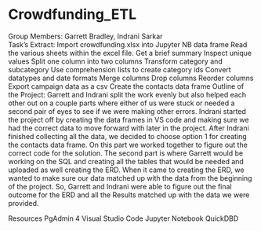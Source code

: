 # Crowdfunding_ETL
Group Members: Garrett Bradley, Indrani Sarkar  
Task’s
Extract: Import crowdfunding.xlsx into Jupyter NB data frame
Read the various sheets within the excel file.
Get a brief summary
Inspect unique values
Split one column into two columns
Transform category and subcategory
Use comprehension lists to create category ids
Convert datatypes and date formats
Merge columns
Drop columns
Reorder columns
Export campaign data as a csv
Create the contacts data frame 
Outline of the Project:
Garrett and Indrani split the work evenly but also helped each other out on a couple parts where either of us were stuck or needed a second pair of eyes to see if we were making other errors. 
Indrani started the project off by creating the data frames in VS code and making sure we had the correct data to move forward with later in the project. After Indrani finished collecting all the data, we decided to choose option 1 for creating the contacts data frame. On this part we worked together to figure out the correct code for the solution. 
The second part is where Garrett would be working on the SQL and creating all the tables that would be needed and uploaded as well creating the ERD. When it came to creating the ERD, we wanted to make sure our data matched up with the data from the beginning of the project. So, Garrett and Indrani were able to figure out the final outcome for the ERD and all the Results matched up with the data we were provided.


Resources
PgAdmin 4
Visual Studio Code
Jupyter Notebook
QuickDBD

